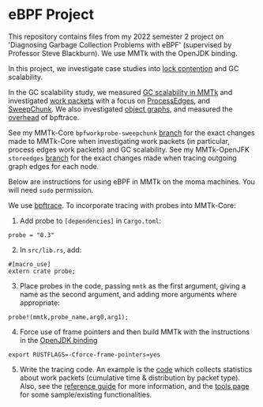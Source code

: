 # eBPF Project

This repository contains files from my 2022 semester 2 project on 'Diagnosing Garbage Collection Problems with eBPF' (supervised by Professor Steve Blackburn). We use MMTk with the OpenJDK binding. 

In this project, we investigate case studies into [lock contention](https://github.com/clairexhuang/ebpf/tree/main/lock-contention) and GC scalability.  

In the GC scalability study, we measured [GC scalability in MMTk](https://github.com/clairexhuang/ebpf/tree/main/scalability) and investigated [work packets](https://github.com/clairexhuang/ebpf/tree/main/work-id) with a focus on [ProcessEdges](https://github.com/clairexhuang/ebpf/tree/main/processedges), and [SweepChunk](https://github.com/clairexhuang/ebpf/tree/main/sweepchunk). We also investigated [object graphs](https://github.com/clairexhuang/ebpf/tree/main/object-count), and measured the [overhead](https://github.com/clairexhuang/ebpf/tree/main/overhead) of bpftrace. 

See my MMTk-Core `bpfworkprobe-sweepchunk` [branch](https://github.com/clairexhuang/mmtk-core/tree/bpfworkprobe-sweepchunk) for the exact changes made to MMTk-Core when investigating work packets (in particular, process edges work packets) and GC scalability. See my MMTk-OpenJFK `storeedges` [branch](https://github.com/clairexhuang/mmtk-openjdk/tree/storeedges) for the exact changes made when tracing outgoing graph edges for each node. 

Below are instructions for using eBPF in MMTk on the moma machines. You will need `sudo` permission. 

We use [bpftrace](https://github.com/iovisor/bpftrace). To incorporate tracing with probes into MMTk-Core:
1. Add probe to `[dependencies]` in `Cargo.toml`:
```
probe = "0.3"
```
2. In `src/lib.rs`, add: 
```
#[macro_use]
extern crate probe;
```
3. Place probes in the code, passing `mmtk` as the first argument, giving a name as the second argument, and adding more arguments where appropriate:
```
probe!(mmtk,probe_name,arg0,arg1);
```
4. Force use of frame pointers and then build MMTk with the instructions in the [OpenJDK binding](https://github.com/mmtk/mmtk-openjdk) 
```
export RUSTFLAGS=-Cforce-frame-pointers=yes
```
5. Write the tracing code. An example is the [code](https://github.com/clairexhuang/ebpf/blob/main/work-id/id.bt) which collects statistics about work packets (cumulative time & distribution by packet type). Also, see the [reference guide](https://github.com/iovisor/bpftrace/blob/master/docs/reference_guide.md) for more information, and the [tools page](https://github.com/iovisor/bpftrace/tree/master/tools) for some sample/existing functionalities. 
